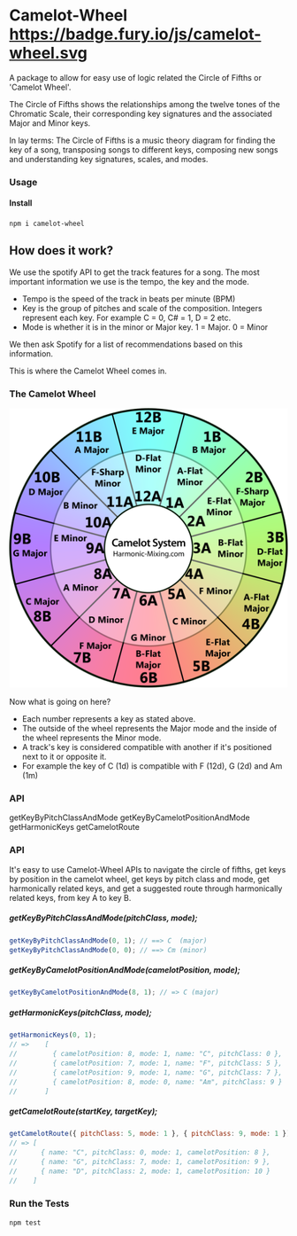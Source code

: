 # Camelot-Wheel https://badge.fury.io/js/camelot-wheel.svg

A package to allow for easy use of logic related the Circle of Fifths or 'Camelot Wheel'.

The Circle of Fifths shows the relationships among the twelve tones of the Chromatic Scale, their corresponding key signatures and the associated Major and Minor keys.

In lay terms: The Circle of Fifths is a music theory diagram for finding the key of a song, transposing songs to different keys, composing new songs and understanding key signatures, scales, and modes.

### Usage

#### Install

`npm i camelot-wheel`

## How does it work?

We use the spotify API to get the track features for a song. The most important information we use is the tempo, the key and the mode.

- Tempo is the speed of the track in beats per minute (BPM)
- Key is the group of pitches and scale of the composition. Integers represent each key. For example C = 0, C# = 1, D = 2 etc.
- Mode is whether it is in the minor or Major key. 1 = Major. 0 = Minor

We then ask Spotify for a list of recommendations based on this information.

This is where the Camelot Wheel comes in.

### The Camelot Wheel

![camelot-wheel](./assets/camelotwheel.png)

Now what is going on here?

- Each number represents a key as stated above.
- The outside of the wheel represents the Major mode and the inside of the wheel represents the Minor mode.
- A track's key is considered compatible with another if it's positioned next to it or opposite it.
- For example the key of C (1d) is compatible with F (12d), G (2d) and Am (1m)

### API

getKeyByPitchClassAndMode
getKeyByCamelotPositionAndMode
getHarmonicKeys
getCamelotRoute

### API

It's easy to use Camelot-Wheel APIs to navigate the circle of fifths, get keys by position in the camelot wheel, get keys by pitch class and mode, get harmonically related keys, and get a suggested route through harmonically related keys, from key A to key B.

##### getKeyByPitchClassAndMode(pitchClass, mode);

```javascript
getKeyByPitchClassAndMode(0, 1); // ==> C  (major)
getKeyByPitchClassAndMode(0, 0); // ==> Cm (minor)
```

##### getKeyByCamelotPositionAndMode(camelotPosition, mode);

```javascript
getKeyByCamelotPositionAndMode(8, 1); // => C (major)
```

##### getHarmonicKeys(pitchClass, mode);

```javascript
getHarmonicKeys(0, 1);
// =>    [
//         { camelotPosition: 8, mode: 1, name: "C", pitchClass: 0 },
//         { camelotPosition: 7, mode: 1, name: "F", pitchClass: 5 },
//         { camelotPosition: 9, mode: 1, name: "G", pitchClass: 7 },
//         { camelotPosition: 8, mode: 0, name: "Am", pitchClass: 9 }
//       ]
```

##### getCamelotRoute(startKey, targetKey);

```javascript
getCamelotRoute({ pitchClass: 5, mode: 1 }, { pitchClass: 9, mode: 1 });
// => [
//      { name: "C", pitchClass: 0, mode: 1, camelotPosition: 8 },
//      { name: "G", pitchClass: 7, mode: 1, camelotPosition: 9 },
//      { name: "D", pitchClass: 2, mode: 1, camelotPosition: 10 }
//    ]
```

### Run the Tests

```
npm test
```
